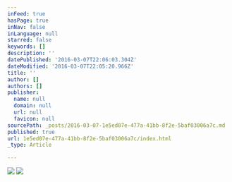 ```yaml
---
inFeed: true
hasPage: true
inNav: false
inLanguage: null
starred: false
keywords: []
description: ''
datePublished: '2016-03-07T22:06:03.304Z'
dateModified: '2016-03-07T22:05:20.966Z'
title: ''
author: []
authors: []
publisher:
  name: null
  domain: null
  url: null
  favicon: null
sourcePath: _posts/2016-03-07-1e5ed07e-477a-41bb-8f2e-5baf03006a7c.md
published: true
url: 1e5ed07e-477a-41bb-8f2e-5baf03006a7c/index.html
_type: Article

---
```

![](https://the-grid-user-content.s3-us-west-2.amazonaws.com/a6f4e23a-b1cd-4ac7-86fe-c9c385760589.jpg)
![](https://the-grid-user-content.s3-us-west-2.amazonaws.com/52776325-9d88-4daf-976d-a56c511752d0.jpg)